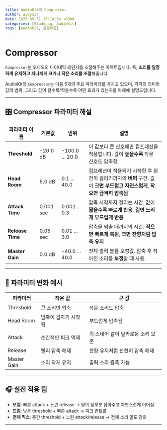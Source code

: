 ```yaml
---
title: AudioKit의 Compressor
author: ayaysir
date: 2025-05-31 15:18:54 +0900
categories: [StudyLog, AudioKit]
tags: [AudioKit, 음향이론]
---
```


# Compressor

`Compressor`는 오디오의 다이내믹 레인지를 조절해주는 이펙트입니다.
즉, **소리를 일정하게 유지하고 지나치게 크거나 작은 소리를 조절**해줍니다.

AudioKit의 `Compressor`는 다음 5개의 주요 파라미터를 가지고 있으며,
각각의 의미와 값의 범위, 그리고 값이 클수록/작을수록 어떤 효과가 있는지를 아래에 설명드립니다.

---

## 🎛 Compressor 파라미터 해설

| 파라미터 이름          | 기본값       | 범위              | 설명                                                                           |
| ---------------- | --------- | --------------- | ---------------------------------------------------------------------------- |
| **Threshold**    | -20.0 dB  | -100.0 ... 20.0 | 이 값보다 큰 신호에만 컴프레션을 적용합니다. 값이 **높을수록** 작은 신호도 압축함.                            |
| **Head Room**    | 5.0 dB    | 0.1 ... 40.0    | 컴프레션이 적용되기 시작한 후 완전히 걸리기까지의 **버퍼** 구간. 값이 **크면 부드럽고 자연스럽게**, **작으면 급격히 압축됨** |
| **Attack Time**  | 0.001 sec | 0.001 ... 0.3   | 압축 시작까지 걸리는 시간. 값이 **짧을수록 빠르게 반응**, **길면 느리게 부드럽게 반응**                       |
| **Release Time** | 0.05 sec  | 0.01 ... 3.0    | 압축을 멈출 때까지의 시간. **작으면 빠르게 복원**, **크면 잔향처럼 압축 유지**                            |
| **Master Gain**  | 0.0 dB    | -40.0 ... 40.0  | 전체 출력 볼륨 보정값. 압축 후 작아진 소리를 **보정**할 때 사용.                                     |

---

## 🔧 파라미터 변화 예시

| 파라미터        | 작은 값        | 큰 값                 |
| ----------- | ----------- | ------------------- |
| Threshold   | 큰 소리만 압축    | 작은 소리도 압축           |
| Head Room   | 압축이 갑자기 시작됨 | 부드럽게 압축됨            |
| Attack      | 순간적인 피크 억제  | 킥·스네어 같이 날카로운 소리 보존 |
| Release     | 빨리 압축 해제    | 잔향 유지처럼 천천히 압축 해제   |
| Master Gain | 소리 작게 유지    | 출력 소리 증폭 가능         |

---

## 🎧 실전 적용 팁

* **보컬**: 빠른 attack + 느린 release → 말의 앞부분 잡아주고 자연스럽게 이어짐
* **드럼**: 낮은 threshold + 빠른 attack → 피크 컨트롤
* **전체 믹스**: 중간 threshold + 느린 attack/release → 전체 소리 밀도 강화

---
